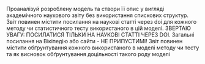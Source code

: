 Проаналізуй розроблену модель та створи її опис у вигляді академічного наукового звіту
без використання спискових структур. Звіт повинен містити посилання на наукові статті 
через doi для кожного методу чи статистичного тесту використаного в цій моделі. 
ЗВЕРТАЮ УВАГУ: ПОСИЛАТИСЯ ТІЛЬКИ НА НАУКОВІ СТАТТІ ЧЕРЕЗ DOI.
Загальні посилання на Вікіпедію або сайти - НЕ ПРИПУСТИМІ!
Звіт повинен містити обґрунтування кожного використаного в моделі методу чи тесту
та як висновок обґрунтування доцільності такого роду моделі